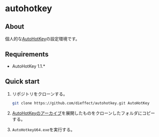 ﻿# autohotkey

## About

個人的な[AutoHotKey](https://autohotkey.com/download/)の設定環境です。

## Requirements

* AutoHotKey 1.1.*

## Quick start

1. リポジトリをクローンする。

   ```sh
   git clone https://github.com/dieffect/autohotkey.git AutoHotKey
   ```

2. [AutoHotKeyのアーカイブ](https://autohotkey.com/download/ahk.zip)を展開したものをクローンしたフォルダにコピーする。

3. `AutoHotkeyU64.exe`を実行する。

